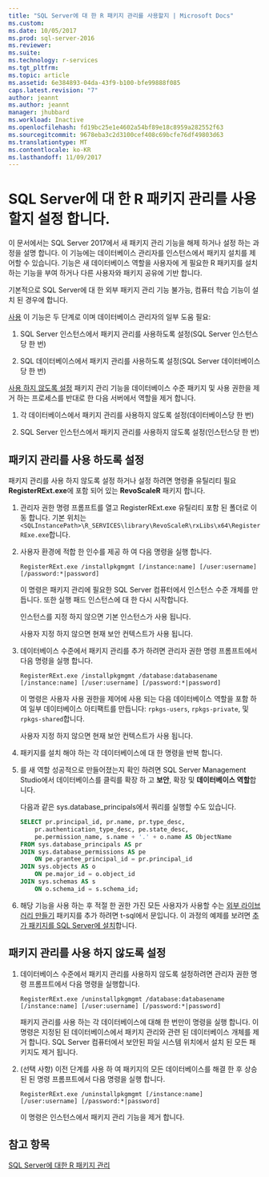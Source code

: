 ```yaml
---
title: "SQL Server에 대 한 R 패키지 관리를 사용할지 | Microsoft Docs"
ms.custom: 
ms.date: 10/05/2017
ms.prod: sql-server-2016
ms.reviewer: 
ms.suite: 
ms.technology: r-services
ms.tgt_pltfrm: 
ms.topic: article
ms.assetid: 6e384893-04da-43f9-b100-bfe99888f085
caps.latest.revision: "7"
author: jeannt
ms.author: jeannt
manager: jhubbard
ms.workload: Inactive
ms.openlocfilehash: fd19bc25e1e4602a54bf89e18c8959a282552f63
ms.sourcegitcommit: 9678eba3c2d3100cef408c69bcfe76df49803d63
ms.translationtype: MT
ms.contentlocale: ko-KR
ms.lasthandoff: 11/09/2017
---
```

# <a name="enable-or-disable-r-package-management-for-sql-server"></a>SQL Server에 대 한 R 패키지 관리를 사용할지 설정 합니다.

이 문서에서는 SQL Server 2017에서 새 패키지 관리 기능을 해제 하거나 설정 하는 과정을 설명 합니다. 이 기능에는 데이터베이스 관리자를 인스턴스에서 패키지 설치를 제어할 수 있습니다. 기능은 새 데이터베이스 역할을 사용자에 게 필요한 R 패키지를 설치 하는 기능을 부여 하거나 다른 사용자와 패키지 공유에 기반 합니다.

기본적으로 SQL Server에 대 한 외부 패키지 관리 기능 불가능, 컴퓨터 학습 기능이 설치 된 경우에 합니다.

[사용](#bkmk_enable) 이 기능은 두 단계로 이며 데이터베이스 관리자의 일부 도움 필요:

1.  SQL Server 인스턴스에서 패키지 관리를 사용하도록 설정(SQL Server 인스턴스당 한 번)

2.  SQL 데이터베이스에서 패키지 관리를 사용하도록 설정(SQL Server 데이터베이스당 한 번)

[사용 하지 않도록 설정](#bkmk_disable) 패키지 관리 기능을 데이터베이스 수준 패키지 및 사용 권한을 제거 하는 프로세스를 반대로 한 다음 서버에서 역할을 제거 합니다.

1.  각 데이터베이스에서 패키지 관리를 사용하지 않도록 설정(데이터베이스당 한 번)

2.  SQL Server 인스턴스에서 패키지 관리를 사용하지 않도록 설정(인스턴스당 한 번)

## <a name="bkmk_enable"></a>패키지 관리를 사용 하도록 설정

패키지 관리를 사용 하지 않도록 설정 하거나 설정 하려면 명령줄 유틸리티 필요 **RegisterRExt.exe**에 포함 되어 있는 **RevoScaleR** 패키지 합니다.

1. 관리자 권한 명령 프롬프트를 열고 RegisterRExt.exe 유틸리티 포함 된 폴더로 이동 합니다. 기본 위치는 `<SQLInstancePath>\R_SERVICES\library\RevoScaleR\rxLibs\x64\RegisterRExe.exe`합니다.

2. 사용자 환경에 적합 한 인수를 제공 하 여 다음 명령을 실행 합니다.

    `RegisterRExt.exe /installpkgmgmt [/instance:name] [/user:username] [/password:*|password]`

    이 명령은 패키지 관리에 필요한 SQL Server 컴퓨터에서 인스턴스 수준 개체를 만듭니다. 또한 실행 패드 인스턴스에 대 한 다시 시작합니다.

    인스턴스를 지정 하지 않으면 기본 인스턴스가 사용 됩니다.

    사용자 지정 하지 않으면 현재 보안 컨텍스트가 사용 됩니다.

2.  데이터베이스 수준에서 패키지 관리를 추가 하려면 관리자 권한 명령 프롬프트에서 다음 명령을 실행 합니다.

    `RegisterRExt.exe /installpkgmgmt /database:databasename [/instance:name] [/user:username] [/password:*|password]`
   
    이 명령은 사용자 사용 권한을 제어에 사용 되는 다음 데이터베이스 역할을 포함 하 여 일부 데이터베이스 아티팩트를 만듭니다: `rpkgs-users`, `rpkgs-private`, 및 `rpkgs-shared`합니다.

    사용자 지정 하지 않으면 현재 보안 컨텍스트가 사용 됩니다.

3. 패키지를 설치 해야 하는 각 데이터베이스에 대 한 명령을 반복 합니다.

4.  를 새 역할 성공적으로 만들어졌는지 확인 하려면 SQL Server Management Studio에서 데이터베이스를 클릭를 확장 하 고 **보안**, 확장 및 **데이터베이스 역할**합니다.

    다음과 같은 sys.database_principals에서 쿼리를 실행할 수도 있습니다.

    ```SQL
    SELECT pr.principal_id, pr.name, pr.type_desc,   
        pr.authentication_type_desc, pe.state_desc,   
        pe.permission_name, s.name + '.' + o.name AS ObjectName  
    FROM sys.database_principals AS pr  
    JOIN sys.database_permissions AS pe  
        ON pe.grantee_principal_id = pr.principal_id  
    JOIN sys.objects AS o  
        ON pe.major_id = o.object_id  
    JOIN sys.schemas AS s  
        ON o.schema_id = s.schema_id;
    ```

4.  해당 기능을 사용 하는 후 적절 한 권한 가진 모든 사용자가 사용할 수는 [외부 라이브러리 만들기](https://docs.microsoft.com/sql/t-sql/statements/create-external-library-transact-sql) 패키지를 추가 하려면 t-sql에서 문입니다. 이 과정의 예제를 보려면 [추가 패키지를 SQL Server에 설치](install-additional-r-packages-on-sql-server.md)합니다.

## <a name="bkmk_disable"></a>패키지 관리를 사용 하지 않도록 설정

1.  데이터베이스 수준에서 패키지 관리를 사용하지 않도록 설정하려면 관리자 권한 명령 프롬프트에서 다음 명령을 실행합니다.

    `RegisterRExt.exe /uninstallpkgmgmt /database:databasename [/instance:name] [/user:username] [/password:*|password]`

    패키지 관리를 사용 하는 각 데이터베이스에 대해 한 번만이 명령을 실행 합니다. 이 명령은 지정된 된 데이터베이스에서 패키지 관리와 관련 된 데이터베이스 개체를 제거 합니다. SQL Server 컴퓨터에서 보안된 파일 시스템 위치에서 설치 된 모든 패키지도 제거 됩니다.

2.  (선택 사항) 이전 단계를 사용 하 여 패키지의 모든 데이터베이스를 해결 한 후 상승된 된 명령 프롬프트에서 다음 명령을 실행 합니다.

    `RegisterRExt.exe /uninstallpkgmgmt [/instance:name] [/user:username] [/password:*|password]`

    이 명령은 인스턴스에서 패키지 관리 기능을 제거 합니다.

## <a name="see-also"></a>참고 항목

[SQL Server에 대한 R 패키지 관리](r-package-management-for-sql-server-r-services.md)
